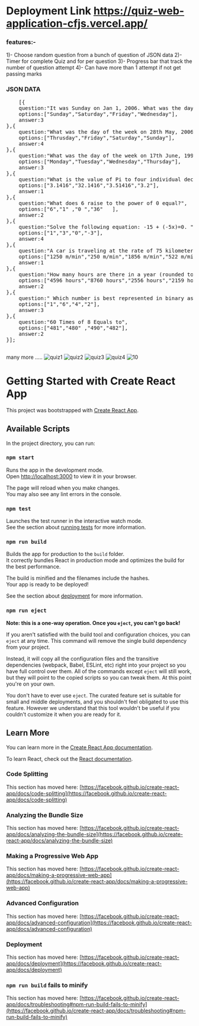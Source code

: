 # Deployment Link    https://quiz-web-application-cfjs.vercel.app/

### features:-
1)- Choose random question from a bunch of question of JSON data
2)- Timer for complete Quiz and for per question
3)- Progress bar that track the number of question attempt
4)- Can have more than 1 attempt if not get passing marks 

### JSON DATA
<pre>
    [{
    question:"It was Sunday on Jan 1, 2006. What was the day of the week Jan 1, 2010?",
    options:["Sunday","Saturday","Friday","Wednesday"],
    answer:3
},{
    question:"What was the day of the week on 28th May, 2006?",
    options:["Thrusday","Friday","Saturday","Sunday"],
    answer:4
},{
    question:"What was the day of the week on 17th June, 1998?",
    options:["Monday","Tuesday","Wednesday","Thursday"],
    answer:3
},{
    question:"What is the value of Pi to four individual decimal places?",
    options:["3.1416","32.1416","3.51416","3.2"],
    answer:1
},{
    question:"What does 6 raise to the power of 0 equal?",
    options:["6","1" ,"0 ","36"   ],
    answer:2
},{
    question:"Solve the following equation: -15 + (-5x)=0. ",
    options:["1","3","0","-3"],
    answer:4
},{
    question:"A car is traveling at the rate of 75 kilometers per hour. How many meters is the car traveling in one minute?",
    options:["1250 m/min","250 m/min","1856 m/min","522 m/min"],
    answer:1
},{
    question:"How many hours are there in a year (rounded to the nearest hour)?",
    options:["4596 hours","8760 hours","2556 hours","2159 hours"],
    answer:2
},{
    question:" Which number is best represented in binary as 100? ",
    options:["1","6","4","2"],
    answer:3
},{
    question:"60 Times of 8 Equals to",
    options:["481","480" ,"490","482"],
    answer:2
}];

</pre>


many more .....
![quiz1](https://github.com/Sachin2903/quiz_web_application/assets/92660783/d4fab6e0-4792-4ed2-87a7-6046bd37fa55)
![quiz2](https://github.com/Sachin2903/quiz_web_application/assets/92660783/95674df9-0d25-4e0e-9d6d-6ff78fad1b42)
![quiz3](https://github.com/Sachin2903/quiz_web_application/assets/92660783/4690e516-f860-47c1-b2d8-c8ea563c11d0)
![quiz4](https://github.com/Sachin2903/quiz_web_application/assets/92660783/5c54fcc9-cdd8-4e26-8c5d-d7013918be7b)
![10](https://github.com/Sachin2903/quiz_web_application/assets/92660783/1967bed9-ea74-4d10-8ea5-9da264adf1f1)



# Getting Started with Create React App

This project was bootstrapped with [Create React App](https://github.com/facebook/create-react-app).

## Available Scripts

In the project directory, you can run:

### `npm start`

Runs the app in the development mode.\
Open [http://localhost:3000](http://localhost:3000) to view it in your browser.

The page will reload when you make changes.\
You may also see any lint errors in the console.

### `npm test`

Launches the test runner in the interactive watch mode.\
See the section about [running tests](https://facebook.github.io/create-react-app/docs/running-tests) for more information.

### `npm run build`

Builds the app for production to the `build` folder.\
It correctly bundles React in production mode and optimizes the build for the best performance.

The build is minified and the filenames include the hashes.\
Your app is ready to be deployed!

See the section about [deployment](https://facebook.github.io/create-react-app/docs/deployment) for more information.

### `npm run eject`

**Note: this is a one-way operation. Once you `eject`, you can't go back!**

If you aren't satisfied with the build tool and configuration choices, you can `eject` at any time. This command will remove the single build dependency from your project.

Instead, it will copy all the configuration files and the transitive dependencies (webpack, Babel, ESLint, etc) right into your project so you have full control over them. All of the commands except `eject` will still work, but they will point to the copied scripts so you can tweak them. At this point you're on your own.

You don't have to ever use `eject`. The curated feature set is suitable for small and middle deployments, and you shouldn't feel obligated to use this feature. However we understand that this tool wouldn't be useful if you couldn't customize it when you are ready for it.

## Learn More

You can learn more in the [Create React App documentation](https://facebook.github.io/create-react-app/docs/getting-started).

To learn React, check out the [React documentation](https://reactjs.org/).

### Code Splitting

This section has moved here: [https://facebook.github.io/create-react-app/docs/code-splitting](https://facebook.github.io/create-react-app/docs/code-splitting)

### Analyzing the Bundle Size

This section has moved here: [https://facebook.github.io/create-react-app/docs/analyzing-the-bundle-size](https://facebook.github.io/create-react-app/docs/analyzing-the-bundle-size)

### Making a Progressive Web App

This section has moved here: [https://facebook.github.io/create-react-app/docs/making-a-progressive-web-app](https://facebook.github.io/create-react-app/docs/making-a-progressive-web-app)

### Advanced Configuration

This section has moved here: [https://facebook.github.io/create-react-app/docs/advanced-configuration](https://facebook.github.io/create-react-app/docs/advanced-configuration)

### Deployment

This section has moved here: [https://facebook.github.io/create-react-app/docs/deployment](https://facebook.github.io/create-react-app/docs/deployment)

### `npm run build` fails to minify

This section has moved here: [https://facebook.github.io/create-react-app/docs/troubleshooting#npm-run-build-fails-to-minify](https://facebook.github.io/create-react-app/docs/troubleshooting#npm-run-build-fails-to-minify)
